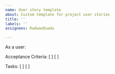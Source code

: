 ```yaml
---
name: User story template
about: Custom template for project user stories
title: ''
labels: ''
assignees: RadwanDuadu

---
```


As a user:


Acceptance Criteria:
[ ]
[ ]

Tasks:
[ ]
[ ]
